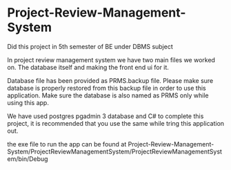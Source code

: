 # Project-Review-Management-System
Did this project in 5th semester of BE under DBMS subject 

In project review management system we have two main files we worked on. The database itself and making the front end ui for it.

Database file has been provided as PRMS.backup file. Please make sure database is properly restored from this backup file in order to use this application. Make sure the database is also named as PRMS only while using this app.

We have used postgres pgadmin 3 database and C# to complete this project, it is recommended that you use the same while tring this application out. 

the exe file to run the app can be found at Project-Review-Management-System/ProjectReviewManagementSystem/ProjectReviewManagementSystem/bin/Debug
